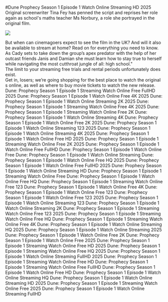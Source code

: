 #Dune Prophecy Season 1 Episode 1 Watch Online Streaming HD 2025  
Original screenwriter Tina Fey has penned the script and reprises her role again as school's maths teacher Ms Norbury, a role she portrayed in the original film.  
  
[![](https://i.imgur.com/qSNzIqt.png)](https://movie.rssnews.media/DHQXoDCy.php)  
  
But when can cinemagoers expect to see the film in the UK? And will it also be available to stream at home? Read on for everything you need to know.  
As Cady sets to take down the group’s apex predator with the help of her outcast friends Janis and Damian she must learn how to stay true to herself while navigating the most cutthroat jungle of all: high school."  
The limit to your streaming free trials and rental periods unfortunately does exist.  
Get in, losers; we’re going shopping for the best place to watch the original s online, as well as where to buy movie tickets to watch the new release.  
Dune: Prophecy Season 1 Episode 1 Streaming Watch Online Free FullHD 2025
Dune: Prophecy Season 1 Episode 1 Watch Online Free 4K 2025
Dune: Prophecy Season 1 Episode 1 Watch Online Streaming 2K 2025
Dune: Prophecy Season 1 Episode 1 Streaming Watch Online Free 4K 2025
Dune: Prophecy Season 1 Episode 1 Streaming Watch Online Free 2K
Dune: Prophecy Season 1 Episode 1 Watch Online Streaming 4K
Dune: Prophecy Season 1 Episode 1 Watch Online Free 2K 2025
Dune: Prophecy Season 1 Episode 1 Watch Online Streaming 123 2025
Dune: Prophecy Season 1 Episode 1 Watch Online Streaming 4K 2025
Dune: Prophecy Season 1 Episode 1 Watch Online Free HD 2025
Dune: Prophecy Season 1 Episode 1 Streaming Watch Online Free 2K 2025
Dune: Prophecy Season 1 Episode 1 Watch Online Free FullHD
Dune: Prophecy Season 1 Episode 1 Watch Online Free
Dune: Prophecy Season 1 Episode 1 Watch Online Streaming
Dune: Prophecy Season 1 Episode 1 Watch Online Free HQ 2025
Dune: Prophecy Season 1 Episode 1 Watch Online Free FullHD 2025
Dune: Prophecy Season 1 Episode 1 Watch Online Streaming HD
Dune: Prophecy Season 1 Episode 1 Streaming Watch Online Free
Dune: Prophecy Season 1 Episode 1 Watch Online Free HQ
Dune: Prophecy Season 1 Episode 1 Streaming Watch Online Free 123
Dune: Prophecy Season 1 Episode 1 Watch Online Free 4K
Dune: Prophecy Season 1 Episode 1 Watch Online Free 123
Dune: Prophecy Season 1 Episode 1 Watch Online Free 123 2025
Dune: Prophecy Season 1 Episode 1 Watch Online Streaming 123
Dune: Prophecy Season 1 Episode 1 Watch Online Streaming 2K
Dune: Prophecy Season 1 Episode 1 Streaming Watch Online Free 123 2025
Dune: Prophecy Season 1 Episode 1 Streaming Watch Online Free HQ
Dune: Prophecy Season 1 Episode 1 Streaming Watch Online Free 4K
Dune: Prophecy Season 1 Episode 1 Watch Online Streaming HQ 2025
Dune: Prophecy Season 1 Episode 1 Watch Online Streaming 2025
Dune: Prophecy Season 1 Episode 1 Watch Online Free 2K
Dune: Prophecy Season 1 Episode 1 Watch Online Free 2025
Dune: Prophecy Season 1 Episode 1 Streaming Watch Online Free HD 2025
Dune: Prophecy Season 1 Episode 1 Streaming Watch Online Free HQ 2025
Dune: Prophecy Season 1 Episode 1 Watch Online Streaming FullHD 2025
Dune: Prophecy Season 1 Episode 1 Streaming Watch Online Free HD
Dune: Prophecy Season 1 Episode 1 Streaming Watch Online Free FullHD
Dune: Prophecy Season 1 Episode 1 Watch Online Free HD
Dune: Prophecy Season 1 Episode 1 Watch Online Streaming HQ
Dune: Prophecy Season 1 Episode 1 Watch Online Streaming HD 2025
Dune: Prophecy Season 1 Episode 1 Streaming Watch Online Free 2025
Dune: Prophecy Season 1 Episode 1 Watch Online Streaming FullHD